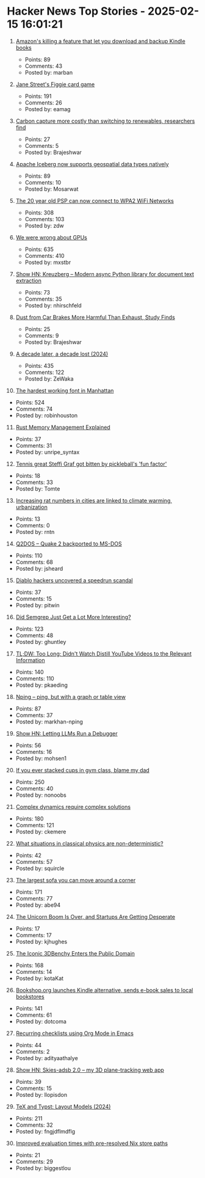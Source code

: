 # Hacker News Top Stories - 2025-02-15 16:01:21

1. [Amazon's killing a feature that let you download and backup Kindle books](https://www.theverge.com/news/612898/amazon-removing-kindle-book-download-transfer-usb)
   - Points: 89
   - Comments: 43
   - Posted by: marban

2. [Jane Street's Figgie card game](https://www.figgie.com/)
   - Points: 191
   - Comments: 26
   - Posted by: eamag

3. [Carbon capture more costly than switching to renewables, researchers find](https://techxplore.com/news/2025-02-carbon-capture-renewables.html)
   - Points: 27
   - Comments: 5
   - Posted by: Brajeshwar

4. [Apache Iceberg now supports geospatial data types natively](https://wherobots.com/apache-iceberg-and-parquet-now-support-geo/)
   - Points: 89
   - Comments: 10
   - Posted by: Mosarwat

5. [The 20 year old PSP can now connect to WPA2 WiFi Networks](https://wololo.net/2025/02/14/the-20-year-old-psp-can-now-connect-to-wpa2-wifi-networks/)
   - Points: 308
   - Comments: 103
   - Posted by: zdw

6. [We were wrong about GPUs](https://fly.io/blog/wrong-about-gpu/)
   - Points: 635
   - Comments: 410
   - Posted by: mxstbr

7. [Show HN: Kreuzberg – Modern async Python library for document text extraction](https://github.com/Goldziher/kreuzberg)
   - Points: 73
   - Comments: 35
   - Posted by: nhirschfeld

8. [Dust from Car Brakes More Harmful Than Exhaust, Study Finds](https://e360.yale.edu/digest/brake-pads-lung-damage-study)
   - Points: 25
   - Comments: 9
   - Posted by: Brajeshwar

9. [A decade later, a decade lost (2024)](https://meyerweb.com/eric/thoughts/2024/06/07/a-decade-later-a-decade-lost/)
   - Points: 435
   - Comments: 122
   - Posted by: ZeWaka

10. [The hardest working font in Manhattan](https://aresluna.org/the-hardest-working-font-in-manhattan/)
   - Points: 524
   - Comments: 74
   - Posted by: robinhouston

11. [Rust Memory Management Explained](https://www.infoworld.com/article/3815535/rust-memory-management-explained.html)
   - Points: 37
   - Comments: 31
   - Posted by: unripe_syntax

12. [Tennis great Steffi Graf got bitten by pickleball's 'fun factor'](https://www.cnn.com/2025/02/13/sport/steffi-graf-pickleball-slam-3-tennis-spt-intl/index.html)
   - Points: 18
   - Comments: 33
   - Posted by: Tomte

13. [Increasing rat numbers in cities are linked to climate warming, urbanization](https://www.science.org/doi/10.1126/sciadv.ads6782)
   - Points: 13
   - Comments: 0
   - Posted by: rntn

14. [Q2DOS – Quake 2 backported to MS-DOS](https://dk.toastednet.org/Q2DOS/)
   - Points: 110
   - Comments: 68
   - Posted by: jsheard

15. [Diablo hackers uncovered a speedrun scandal](https://arstechnica.com/gaming/2025/02/the-diablo-hackers-that-debunked-a-record-speedrun/)
   - Points: 37
   - Comments: 15
   - Posted by: pitwin

16. [Did Semgrep Just Get a Lot More Interesting?](https://fly.io/blog/semgrep-but-for-real-now/)
   - Points: 123
   - Comments: 48
   - Posted by: ghuntley

17. [TL;DW: Too Long; Didn't Watch Distill YouTube Videos to the Relevant Information](https://tldw.tube/)
   - Points: 140
   - Comments: 110
   - Posted by: pkaeding

18. [Nping – ping, but with a graph or table view](https://github.com/hanshuaikang/Nping)
   - Points: 87
   - Comments: 37
   - Posted by: markhan-nping

19. [Show HN: Letting LLMs Run a Debugger](https://github.com/mohsen1/llm-debugger-vscode-extension)
   - Points: 56
   - Comments: 16
   - Posted by: mohsen1

20. [If you ever stacked cups in gym class, blame my dad](https://defector.com/if-you-ever-stacked-cups-in-gym-class-blame-my-dad)
   - Points: 250
   - Comments: 40
   - Posted by: nonoobs

21. [Complex dynamics require complex solutions](https://mathstodon.xyz/@tao/113873092369347147)
   - Points: 180
   - Comments: 121
   - Posted by: ckemere

22. [What situations in classical physics are non-deterministic?](https://physics.stackexchange.com/questions/403574/what-situations-in-classical-physics-are-non-deterministic)
   - Points: 42
   - Comments: 57
   - Posted by: squircle

23. [The largest sofa you can move around a corner](https://www.quantamagazine.org/the-largest-sofa-you-can-move-around-a-corner-20250214/)
   - Points: 171
   - Comments: 77
   - Posted by: abe94

24. [The Unicorn Boom Is Over, and Startups Are Getting Desperate](https://www.bloomberg.com/news/articles/2025-02-14/silicon-valley-unicorn-startups-are-desperate-for-cash)
   - Points: 17
   - Comments: 17
   - Posted by: kjhughes

25. [The Iconic 3DBenchy Enters the Public Domain](https://www.nti-group.com/home/information/news/3dbenchy/)
   - Points: 168
   - Comments: 14
   - Posted by: kotaKat

26. [Bookshop.org launches Kindle alternative, sends e-book sales to local bookstores](https://www.usatoday.com/story/entertainment/books/2025/01/28/bookshop-org-ereader-ebook-app/77928209007/)
   - Points: 141
   - Comments: 61
   - Posted by: dotcoma

27. [Recurring checklists using Org Mode in Emacs](https://www.naiquev.in/recurring-checklists-using-org-mode-in-emacs.html)
   - Points: 44
   - Comments: 2
   - Posted by: adityaathalye

28. [Show HN: Skies-adsb 2.0 – my 3D plane-tracking web app](https://github.com/llopisdon/skies-adsb)
   - Points: 39
   - Comments: 15
   - Posted by: llopisdon

29. [TeX and Typst: Layout Models (2024)](https://laurmaedje.github.io/posts/layout-models/)
   - Points: 211
   - Comments: 32
   - Posted by: fngjdflmdflg

30. [Improved evaluation times with pre-resolved Nix store paths](https://determinate.systems/posts/resolved-store-paths/)
   - Points: 21
   - Comments: 29
   - Posted by: biggestlou

